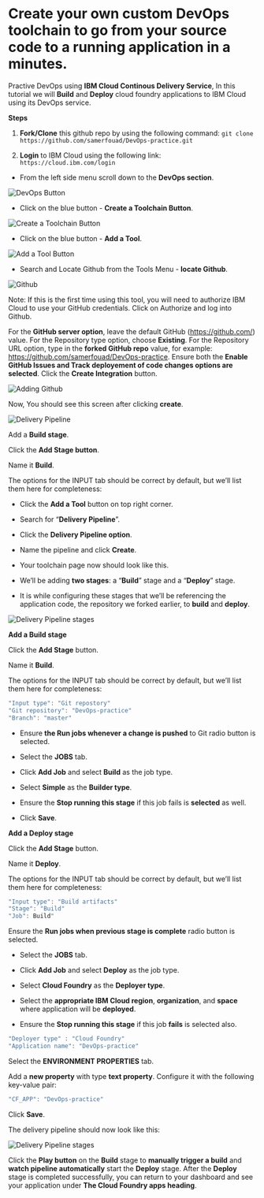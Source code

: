 # Create your own custom DevOps toolchain to go from your source code to a running application in a minutes.

Practive DevOps using **IBM Cloud Continous Delivery Service**, In this tutorial we will **Build** and **Deploy** cloud foundry applications to IBM Cloud using its DevOps service.



**Steps**

1. **Fork/Clone** this github repo by using the following command: `git clone https://github.com/samerfouad/DevOps-practice.git`

2. **Login** to IBM Cloud using the following link: `https://cloud.ibm.com/login`

- From the left side menu scroll down to the **DevOps section**.

![DevOps Button](https://user-images.githubusercontent.com/18283745/59562339-ad7aa400-902b-11e9-845f-eaef328df35e.png)

- Click on the blue button - **Create a Toolchain Button**.

![Create a Toolchain Button](https://user-images.githubusercontent.com/18283745/59562340-afdcfe00-902b-11e9-8062-ec5a43c216fe.png)

- Click on the blue button - **Add a Tool**.

![Add a Tool Button](https://user-images.githubusercontent.com/18283745/59562510-e9af0400-902d-11e9-8a6f-11fc266c3b96.png)

- Search and Locate Github from the Tools Menu - **locate Github**.

![Github](https://user-images.githubusercontent.com/18283745/59562561-604c0180-902e-11e9-8f0e-b9a143234196.png)

Note: If this is the first time using this tool, you will need to authorize IBM Cloud to use your GitHub credentials. Click on Authorize and log into Github.

For the **GitHub server option**, leave the default GitHub (https://github.com/) value.
For the Repository type option, choose **Existing**.
For the Repository URL option, type in the **forked GitHub repo** value, for example: https://github.com/samerfouad/DevOps-practice.
Ensure both the **Enable GitHub Issues and Track deployement of code changes options are selected**.
Click the **Create Integration** button.

![Adding Github](https://user-images.githubusercontent.com/18283745/59562610-e8320b80-902e-11e9-9100-7b54e6fce159.png)

Now, You should see this screen after clicking **create**.


![Delivery Pipeline](https://user-images.githubusercontent.com/18283745/59562632-42cb6780-902f-11e9-858d-7fbd7903cc55.png)

Add a **Build stage**.

Click the **Add Stage button**.

Name it **Build**.

The options for the INPUT tab should be correct by default, but we’ll list them here for completeness:


- Click the **Add a Tool** button on top right corner.

- Search for “**Delivery Pipeline**”.

- Click the **Delivery Pipeline option**.

- Name the pipeline and click **Create**.

- Your toolchain page now should look like this.

- We’ll be adding **two stages**: a “**Build**” stage and a “**Deploy**” stage.
- It is while configuring these stages that we’ll be referencing the application code, the repository we forked earlier, to **build** and **deploy**.

![Delivery Pipeline stages](https://user-images.githubusercontent.com/18283745/59562699-23810a00-9030-11e9-848f-679b79f3fc03.png
)

**Add a Build stage**

Click the **Add Stage** button.

Name it **Build**.

The options for the INPUT tab should be correct by default, but we’ll list them here for completeness:

```javascript
"Input type": "Git repostory"
"Git repository": "DevOps-practice"
"Branch": "master"
```
- Ensure **the Run jobs whenever a change is pushed** to Git radio button is selected.

- Select the **JOBS** tab.

- Click **Add Job** and select **Build** as the job type.

- Select **Simple** as the **Builder type**.

- Ensure the **Stop running this stage** if this job fails is **selected** as well.

- Click **Save**.

**Add a Deploy stage**

Click the **Add Stage** button.

Name it **Deploy**.

The options for the INPUT tab should be correct by default, but we’ll list them here for completeness:

```javascript
"Input type": "Build artifacts"
"Stage": "Build"
"Job": Build"
```

Ensure the **Run jobs when previous stage is complete** radio button is selected.


- Select the **JOBS** tab.

- Click **Add Job** and select **Deploy** as the job type.

- Select **Cloud Foundry** as the **Deployer type**.

- Select the **appropriate IBM Cloud region**, **organization**, and **space** where application will be **deployed**.

- Ensure the **Stop running this stage** if this job **fails** is selected also.

```javascript
"Deployer type" : "Cloud Foundry"
"Application name": "DevOps-practice"
```

Select the **ENVIRONMENT PROPERTIES** tab.

Add a **new property** with type **text property**. Configure it with the following key-value pair:

```javascript
"CF_APP": "DevOps-practice"
```

Click **Save**.

The delivery pipeline should now look like this:

![Delivery Pipeline stages](https://user-images.githubusercontent.com/18283745/59563052-1f0b2000-9035-11e9-9a7c-ae2e1bbdb95a.png)

Click the **Play button** on the **Build** stage to **manually trigger a build** and **watch pipeline automatically** start the **Deploy** stage. After the **Deploy** stage is completed successfully, you can return to your dashboard and see your application under **The Cloud Foundry apps heading**.

